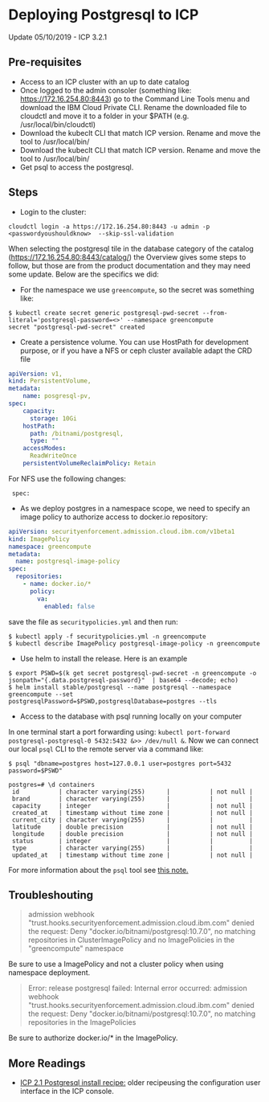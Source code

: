 # Deploying Postgresql to ICP

Update 05/10/2019 - ICP 3.2.1

## Pre-requisites

* Access to an ICP cluster with an up to date catalog 
* Once logged to the admin consoler (something like: https://172.16.254.80:8443) go to the Command Line Tools menu and download the IBM Cloud Private CLI. Rename the downloaded file to cloudctl and move it to a folder in your $PATH (e.g. /usr/local/bin/cloudctl)
* Download the kubeclt CLI that match ICP version. Rename and move the tool to /usr/local/bin/
* Download the kubeclt CLI that match ICP version. Rename and move the tool to /usr/local/bin/
* Get psql to access the postgresql.  

## Steps

* Login to the cluster: 

```
cloudctl login -a https://172.16.254.80:8443 -u admin -p <passwordyoushouldknow>  --skip-ssl-validation
```

When selecting the postgresql tile in the database category of the catalog (https://172.16.254.80:8443/catalog/) the Overview gives some steps to follow, but those are from the product documentation and they may need some update. Below are the specifics we did:

* For the namespace we use `greencompute`, so the secret was something like:

```
$ kubectl create secret generic postgresql-pwd-secret --from-literal='postgresql-password=<>' --namespace greencompute
secret "postgresql-pwd-secret" created
```

* Create a persistence volume. You can use HostPath for development purpose, or if you have a NFS or ceph cluster available adapt the CRD file

```yaml
apiVersion: v1,
kind: PersistentVolume,
metadata:
    name: posgresql-pv,
spec:
    capacity:
      storage: 10Gi
    hostPath:
      path: /bitnami/postgresql,
      type: ""
    accessModes:
      ReadWriteOnce
    persistentVolumeReclaimPolicy: Retain
```

For NFS use the following changes:
```
 spec:

```

* As we deploy postgres in a namespace scope, we need to specify an image policy to authorize access to docker.io repository:

```yaml
apiVersion: securityenforcement.admission.cloud.ibm.com/v1beta1
kind: ImagePolicy
namespace: greencompute
metadata:
  name: postgresql-image-policy
spec:
  repositories:
    - name: docker.io/*
      policy:
        va:
          enabled: false
```

save the file as `securitypolicies.yml` and then run:

```
$ kubectl apply -f securitypolicies.yml -n greencompute
$ kubectl describe ImagePolicy postgresql-image-policy -n greencompute

```

* Use helm to install the release. Here is an example

```
$ export PSWD=$(k get secret postgresql-pwd-secret -n greencompute -o jsonpath="{.data.postgresql-password}"  | base64 --decode; echo)
$ helm install stable/postgresql --name postgresql --namespace greencompute --set postgresqlPassword=$PSWD,postgresqlDatabase=postgres --tls
```

* Access to the database with psql running locally on your computer

In one terminal start a port forwarding using: `kubectl port-forward  postgresql-postgresql-0 5432:5432 &>> /dev/null &`. Now we can connect our local `psql` CLI to the remote server via a command like:

```
$ psql "dbname=postgres host=127.0.0.1 user=postgres port=5432 password=$PSWD"

postgres=# \d containers
 id           | character varying(255)      |           | not null | 
 brand        | character varying(255)      |           |          | 
 capacity     | integer                     |           | not null | 
 created_at   | timestamp without time zone |           | not null | 
 current_city | character varying(255)      |           |          | 
 latitude     | double precision            |           | not null | 
 longitude    | double precision            |           | not null | 
 status       | integer                     |           |          | 
 type         | character varying(255)      |           |          | 
 updated_at   | timestamp without time zone |           | not null | 
```

For more information about the `psql` tool see [this note.](http://postgresguide.com/utilities/psql.html)

## Troubleshouting

>  admission webhook "trust.hooks.securityenforcement.admission.cloud.ibm.com" denied the request: Deny "docker.io/bitnami/postgresql:10.7.0", no matching repositories in ClusterImagePolicy and no ImagePolicies in the "greencompute" namespace

 Be sure to use a ImagePolicy and not a cluster policy when using namespace deployment.

> Error: release postgresql failed: Internal error occurred: admission webhook "trust.hooks.securityenforcement.admission.cloud.ibm.com" denied the request: Deny "docker.io/bitnami/postgresql:10.7.0", no matching repositories in the ImagePolicies

Be sure to authorize docker.io/* in the ImagePolicy.


## More Readings

* [ICP 2.1 Postgresql install recipe:](https://developer.ibm.com/recipes/tutorials/deploy-postgresql-into-ibm-cloud-private/) older recipeusing the configuration user interface in the ICP console.